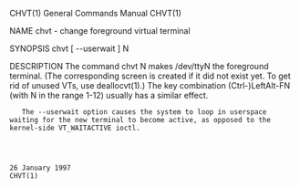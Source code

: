 CHVT(1)                                                                                    General Commands Manual                                                                                    CHVT(1)



NAME
       chvt - change foreground virtual terminal

SYNOPSIS
       chvt [ --userwait ] N

DESCRIPTION
       The  command  chvt  N  makes  /dev/ttyN  the  foreground  terminal.   (The corresponding screen is created if it did not exist yet.  To get rid of unused VTs, use deallocvt(1).)  The key combination
       (Ctrl-)LeftAlt-FN (with N in the range 1-12) usually has a similar effect.

       The --userwait option causes the system to loop in userspace waiting for the new terminal to become active, as opposed to the kernel-side VT_WAITACTIVE ioctl.



                                                                                               26 January 1997                                                                                        CHVT(1)
